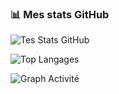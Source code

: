 ### 📊 Mes stats GitHub

![Tes Stats GitHub](https://github-readme-stats.vercel.app/api?username=beckquentin&show_icons=true&theme=tokyonight)

![Top Langages](https://github-readme-stats.vercel.app/api/top-langs/?username=beckquentin&layout=compact&theme=tokyonight)

![Graph Activité](https://github-readme-activity-graph.cyclic.app/graph?username=beckquentin&theme=github-compact)
